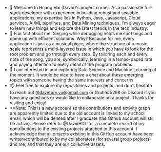 - 👋 Welcome to Hoang Hai (David)'s project corner. As a passionate full-stack developer with experience in building robust and scalable applications, my expertise lies in Python, Java, Javascript, Cloud services, AI/ML pipelines, and Data Mining techniques. I'm always eager to learn new things and explore the latest trends in the tech industry.
- 👀 Fun fact about me: Singing while debugging helps me spot bugs and come up with efficient solutions. Why? Because for me, every application is just as a musical piece, where the structure of a music scale represents a multi-layered issue in which you have to look for the root problem and go through every step. By tailoring each and every note of the song, you are, symbolically, learning in a tempo-paced rate and paying attention to every detail of the program problems. 
- 🌱 I am interested in and exploring Data Science and Machine Learning at the moment. It would be nice to have a chat about these emerging topics with someone having the same interests and concerns. 
- 📫 Feel free to explore my repositories and projects, and don't hesitate to reach out @davetory.vu@gmail.com or Gruhh#5298 on Discord if you have any questions or would like to collaborate on a project. Thanks for visiting and enjoy!
- **Note: This is a new account so the contributions and activity graph are apparently limited due to the old account is linked to my school email, which will be deleted after I graduate (the Github account will still be active). Please refer to @DavidHDT for a complete record of my contributions to the existing projects attached to this account. I acknowledge that all projects existing in this GitHub account have been written/contributed to by my collaborators (for several group projects) and me, and that they are our collective assets.
<!---
Davetory/Davetory is a ✨ special ✨ repository because its `README.md` (this file) appears on your GitHub profile.
You can click the Preview link to take a look at your changes.
--->
